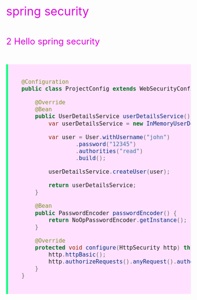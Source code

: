 <font color="#dd00dd" size=6>spring security</font><br />
<br /><br />

<font color="#dd00dd" size=5>2 Hello spring security</font><br />
<br /><br />

<div style="font-size: 18px; border-left: 5px solid #00FF7F; background-color: #FFE1FF; ">
<br />


```java
    @Configuration
    public class ProjectConfig extends WebSecurityConfigurerAdapter {

        @Override
        @Bean
        public UserDetailsService userDetailsService() {
            var userDetailsService = new InMemoryUserDetailsManager();

            var user = User.withUsername("john")
                    .password("12345")
                    .authorities("read")
                    .build();

            userDetailsService.createUser(user);

            return userDetailsService;
        }

        @Bean
        public PasswordEncoder passwordEncoder() {
            return NoOpPasswordEncoder.getInstance();
        }

        @Override
        protected void configure(HttpSecurity http) throws Exception {
            http.httpBasic();
            http.authorizeRequests().anyRequest().authenticated();
        }
    }

```
  <br />
</div>
